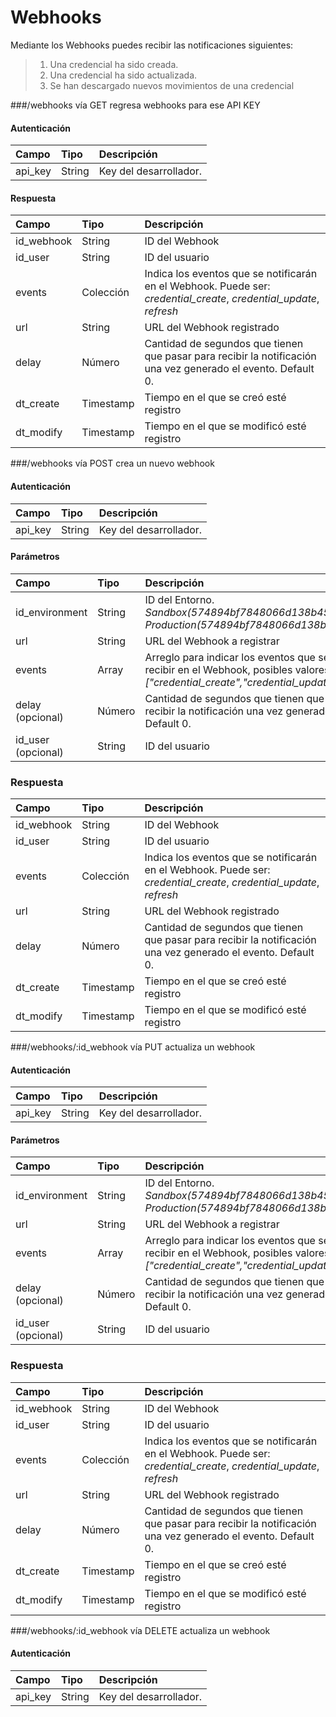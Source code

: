 
Webhooks
===================
Mediante los Webhooks puedes recibir las notificaciones siguientes:
>1. Una credencial ha sido creada.
>2. Una credencial ha sido actualizada.
>3. Se han descargado nuevos movimientos de una credencial

###/webhooks vía GET regresa webhooks para ese API KEY

#### Autenticación

| Campo     | Tipo | Descripción   |
| :------- | :---- | :--- |
| api_key | String | Key del desarrollador.    |

#### Respuesta
	 
| Campo     | Tipo | Descripción   |
| :------- | :---- | :--- |
| id_webhook | String |  ID del Webhook    |
| id_user    | String   |  ID del usuario   |
| events     | Colección    |  Indica los eventos que se notificarán en el Webhook. Puede ser: _credential_create_, _credential_update_, _refresh_  |
| url     | String    |  URL del Webhook registrado  |
| delay     | Número    |  Cantidad de segundos que tienen que pasar para recibir la notificación una vez generado el evento. Default 0.  |
| dt_create     | Timestamp    |  Tiempo en el que se creó esté registro  |
| dt_modify     | Timestamp    |  Tiempo en el que se modificó esté registro  |

###/webhooks vía POST crea un nuevo webhook

#### Autenticación

| Campo     | Tipo | Descripción   |
| :------- | :---- | :--- |
| api_key | String | Key del desarrollador.    |

#### Parámetros

| Campo     | Tipo | Descripción   |
| :------- | :---- | :--- |
| id_environment | String |  ID del Entorno. _Sandbox(574894bf7848066d138b4570), Production(574894bf7848066d138b4571)_    |
| url     | String    |  URL del Webhook a registrar  |
| events     | Array    |  Arreglo para indicar los eventos que se desean recibir en el Webhook, posibles valores: _["credential_create","credential_update","refresh"]_|
| delay  (opcional)   | Número    |  Cantidad de segundos que tienen que pasar para recibir la notificación una vez generado el evento. Default 0.  |
| id_user (opcional)    | String   |  ID del usuario   |


### Respuesta
	 
| Campo     | Tipo | Descripción   |
| :------- | :---- | :--- |
| id_webhook | String |  ID del Webhook    |
| id_user    | String   |  ID del usuario   |
| events     | Colección    |  Indica los eventos que se notificarán en el Webhook. Puede ser: _credential_create_, _credential_update_, _refresh_  |
| url     | String    |  URL del Webhook registrado  |
| delay     | Número    |  Cantidad de segundos que tienen que pasar para recibir la notificación una vez generado el evento. Default 0.  |
| dt_create     | Timestamp    |  Tiempo en el que se creó esté registro  |
| dt_modify     | Timestamp    |  Tiempo en el que se modificó esté registro  |


###/webhooks/:id_webhook vía PUT actualiza un webhook

#### Autenticación

| Campo     | Tipo | Descripción   |
| :------- | :---- | :--- |
| api_key | String | Key del desarrollador.    |

#### Parámetros

| Campo     | Tipo | Descripción   |
| :------- | :---- | :--- |
| id_environment | String |  ID del Entorno. _Sandbox(574894bf7848066d138b4570), Production(574894bf7848066d138b4571)_    |
| url     | String    |  URL del Webhook a registrar  |
| events     | Array    |  Arreglo para indicar los eventos que se desean recibir en el Webhook, posibles valores: _["credential_create","credential_update","refresh"]_|
| delay  (opcional)   | Número    |  Cantidad de segundos que tienen que pasar para recibir la notificación una vez generado el evento. Default 0.  |
| id_user (opcional)    | String   |  ID del usuario   |


### Respuesta
	 
| Campo     | Tipo | Descripción   |
| :------- | :---- | :--- |
| id_webhook | String |  ID del Webhook    |
| id_user    | String   |  ID del usuario   |
| events     | Colección    |  Indica los eventos que se notificarán en el Webhook. Puede ser: _credential_create_, _credential_update_, _refresh_  |
| url     | String    |  URL del Webhook registrado  |
| delay     | Número    |  Cantidad de segundos que tienen que pasar para recibir la notificación una vez generado el evento. Default 0.  |
| dt_create     | Timestamp    |  Tiempo en el que se creó esté registro  |
| dt_modify     | Timestamp    |  Tiempo en el que se modificó esté registro  |

###/webhooks/:id_webhook vía DELETE actualiza un webhook

#### Autenticación

| Campo     | Tipo | Descripción   |
| :------- | :---- | :--- |
| api_key | String | Key del desarrollador.    |